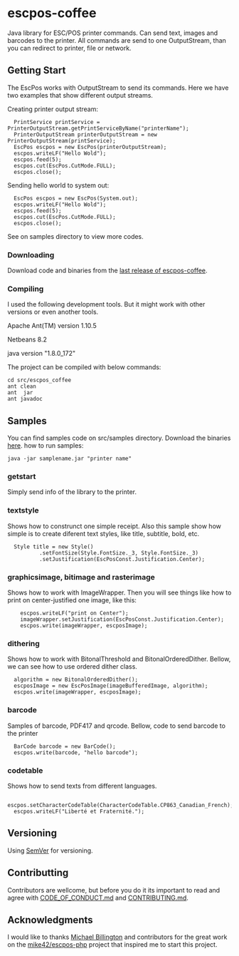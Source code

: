 # escpos-coffee

Java library for ESC/POS printer commands. Can send text, images and barcodes to the printer.
All commands are send to one OutputStream, than you can redirect to printer, file or network.

## Getting Start
The EscPos works with OutputStream to send its commands. Here we have two examples that show different output streams.

Creating printer output stream:
```
  PrintService printService = PrinterOutputStream.getPrintServiceByName("printerName");
  PrinterOutputStream printerOutputStream = new PrinterOutputStream(printService);
  EscPos escpos = new EscPos(printerOutputStream);
  escpos.writeLF("Hello Wold");
  escpos.feed(5);
  escpos.cut(EscPos.CutMode.FULL);
  escpos.close();

```

Sending hello world to system out:
```
  EscPos escpos = new EscPos(System.out);
  escpos.writeLF("Hello Wold");
  escpos.feed(5);
  escpos.cut(EscPos.CutMode.FULL);
  escpos.close();
```
See on samples directory to view more codes.



### Downloading
Download code and binaries from the [last release of escpos-coffee](https://github.com/anastaciocintra/escpos-coffee/releases/latest).




### Compiling
I used the following development tools. But it might work with other versions or even another tools.

Apache Ant(TM) version 1.10.5

Netbeans 8.2

java version "1.8.0_172"

The project can be compiled with below commands:
```
cd src/escpos_coffee
ant clean
ant  jar
ant javadoc
```

## Samples
You can find samples code on src/samples directory.
Download the binaries [here](https://github.com/anastaciocintra/escpos-coffee/releases/latest).
how to run samples:
```
java -jar samplename.jar "printer name"
```

### getstart
Simply send info of the library to the printer.

### textstyle
Shows how to construnct one simple receipt.
Also this sample show how simple is to create diferent text styles, like title, subtitle, bold, etc.
```
  Style title = new Style()
          .setFontSize(Style.FontSize._3, Style.FontSize._3)
          .setJustification(EscPosConst.Justification.Center);
```

### graphicsimage, bitimage and rasterimage
Shows how to work with ImageWrapper.
Then you will see things like how to print on center-justified one image, like this: 
```
    escpos.writeLF("print on Center");
    imageWrapper.setJustification(EscPosConst.Justification.Center);
    escpos.write(imageWrapper, escposImage);
```

### dithering
Shows how to work with BitonalThreshold and BitonalOrderedDither. 
Bellow, we can see how to use ordered dither class.
```
  algorithm = new BitonalOrderedDither();
  escposImage = new EscPosImage(imageBufferedImage, algorithm);     
  escpos.write(imageWrapper, escposImage);

```
### barcode
Samples of barcode, PDF417 and qrcode.
Bellow, code to send barcode to the printer

```
  BarCode barcode = new BarCode();
  escpos.write(barcode, "hello barcode");
```

### codetable
Shows how to send texts from different languages.
```
  escpos.setCharacterCodeTable(CharacterCodeTable.CP863_Canadian_French);
  escpos.writeLF("Liberté et Fraternité.");
```

## Versioning
Using [SemVer](https://semver.org) for versioning.

## Contributting 
Contributors are wellcome, 
but before you do it its important to read and agree with [CODE_OF_CONDUCT.md](https://github.com/anastaciocintra/escpos-coffee/blob/master/CODE_OF_CONDUCT.md) and [CONTRIBUTING.md](https://github.com/anastaciocintra/escpos-coffee/blob/master/CONTRIBUTING.md).

## Acknowledgments
I would like to thanks [Michael Billington](https://github.com/mike42) and contributors for the great work on the [mike42/escpos-php](https://github.com/mike42/escpos-php) project that inspired me to start this project.



